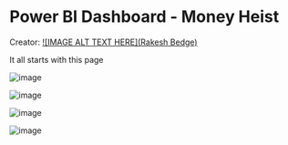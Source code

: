 # Power BI Dashboard - Money Heist

Creator: [![IMAGE ALT TEXT HERE](Rakesh Bedge)](http://www.youtube.com/watch?v=YOUTUBE_VIDEO_ID_HERE)


It all starts with this page

![image](https://user-images.githubusercontent.com/34673684/135023331-2ca585e2-34c0-4378-8b42-b84f6b6ea499.png)


![image](https://user-images.githubusercontent.com/34673684/135023350-bb9f7df8-148d-4700-bd34-54435a9e029f.png)


![image](https://user-images.githubusercontent.com/34673684/135023378-a904435a-0549-4220-a232-bb3aa058be3e.png)


![image](https://user-images.githubusercontent.com/34673684/135023400-dd6e2ac7-120e-4fe8-8a23-015bf5a9dd9d.png)
